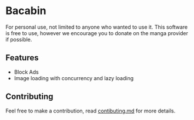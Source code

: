 # Bacabin

For personal use, not limited to anyone who wanted to use it. This software is free to use, however we encourage you to donate on the manga provider if possible.

## Features

- Block Ads
- Image loading with concurrency and lazy loading

## Contributing

Feel free to make a contribution, read [contibuting.md](./contributing.md) for more details.
